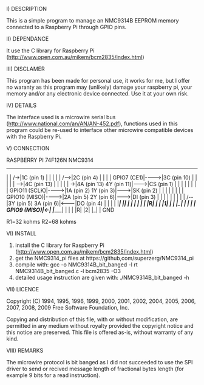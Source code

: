 I) DESCRIPTION

This is a simple program to manage an NMC9314B EEPROM memory connected to a Raspberry Pi through GPIO pins.

II) DEPENDANCE

It use the C library for Raspberry Pi (http://www.open.com.au/mikem/bcm2835/index.html)

III) DISCLAMER

This program has been made for personal use, it works for me, but I offer no waranty as this program may (unlikely) damage your raspberry pi, your memory and/or any electronic device connected. Use it at your own risk.

IV) DETAILS

The interface used is a microwire serial bus (http://www.national.com/an/AN/AN-452.pdf), functions used in this program could be re-used to interface other microwire compatible devices with the Raspberry Pi.

V) CONNECTION

RASPBERRY PI              74F126N                     NMC9314
 ______________       ________________________     ____________
|              |  /->|1C (pin 1)             |    |            |
|              | /-->|2C (pin 4)             |    |            |
|   GPIO7 (CE1)|---->|3C (pin 10)            |    |            |
|              | \-->|4C (pin 13)            |    |            |
|              |  \->|4A (pin 13) 4Y (pin 11)|--->|CS (pin 1)  |
|              |     |                       |    |            |
| GPIO11 (SCLK)|---->|1A (pin 2)   1Y (pin 3)|--->|SK (pin 2)  |
|              |     |                       |    |            |
| GPIO10 (MISO)|---->|2A (pin 5)   2Y (pin 6)|--->|DI (pin 3)  |
|              |     |                       |    |            |
|              |  /--|3Y (pin 5)   3A (pin 6)|<---|DO (pin 4)  |
|              |  |  |_______________________|    |____________|
|              | | | 
|              | |R|
|              | |1|
|              | |_|
|              |  | 
|  GPIO9 (MISO)|<-|
|______________|  |
                 | |
                 |R|
                 |2|
                 |_|
                  |
                 GND 

R1=32 kohms
R2=68 kohms

VI) INSTALL

1) install the C library for Raspberry Pi (http://www.open.com.au/mikem/bcm2835/index.html)
2) get the NMC9314_pi files at https://github,com/superzerg/NMC9314_pi
3) compile with:
gcc -o NMC9314B_bit_banged -l rt NMC9314B_bit_banged.c -l bcm2835 -O3
4) detailed usage instruction are given with: 
./NMC9314B_bit_banged -h

VII) LICENCE

Copyright (C) 1994, 1995, 1996, 1999, 2000, 2001, 2002, 2004, 2005,
2006, 2007, 2008, 2009 Free Software Foundation, Inc.

   Copying and distribution of this file, with or without modification,
are permitted in any medium without royalty provided the copyright
notice and this notice are preserved.  This file is offered as-is,
without warranty of any kind.

VIII) REMARKS

The microwire protocol is bit banged as I did not succeeded to use the SPI driver to send or recived message length of fractional bytes length (for example 9 bits for a read instruction).

